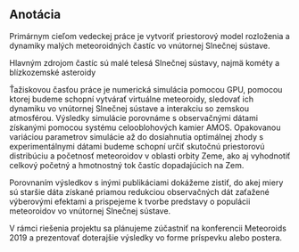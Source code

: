 ## Anotácia
Primárnym cieľom vedeckej práce je vytvoriť priestorový model rozloženia a dynamiky
malých meteoroidných častíc vo vnútornej Slnečnej sústave.

Hlavným zdrojom častíc sú malé telesá Slnečnej sústavy, najmä kométy
a blízkozemské asteroidy

Ťažiskovou časťou práce je numerická simulácia pomocou GPU,
pomocou ktorej budeme schopní vytvárať virtuálne meteoroidy,
sledovať ich dynamiku vo vnútornej Slnečnej sústave a interakciu so zemskou atmosférou.
Výsledky simulácie porovnáme s observačnými dátami získanými pomocou systému celooblohových kamier AMOS.
Opakovanou variáciou parametrov simulácie až do dosiahnutia optimálnej zhody
s experimentálnymi dátami budeme schopní určiť skutočnú priestorovú distribúciu
a početnosť meteoroidov v oblasti orbity Zeme, ako aj vyhodnotiť celkový
početný a hmotnostný tok častíc dopadajúcich na Zem.

Porovnaním výsledkov s inými publikáciami dokážeme zistiť, do akej miery sú
staršie dáta získané priamou redukciou observačných dát zaťažené výberovými
efektami a prispejeme k tvorbe predstavy o populácii meteoroidov vo vnútornej Slnečnej sústave.

V rámci riešenia projektu sa plánujeme zúčastniť na konferencii Meteoroids 2019
a prezentovať doterajšie výsledky vo forme príspevku alebo postera.
